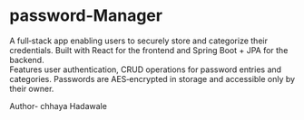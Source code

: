 # password-Manager
A full‑stack app enabling users to securely store and categorize their credentials.
Built with React for the frontend and Spring Boot + JPA for the backend.
<br>
Features user authentication, CRUD operations for password entries and categories.
Passwords are AES‑encrypted in storage and accessible only by their owner.

Author- chhaya Hadawale
